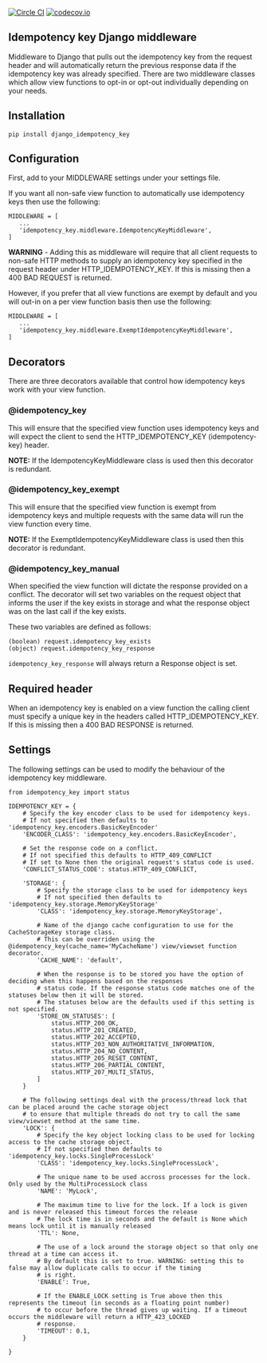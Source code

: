 [![Circle CI](https://circleci.com/gh/yoyowallet/django-idempotency-key/tree/master.png?style=badge)](https://circleci.com/gh/yoyowallet/django-idempotency-key) [![codecov.io](https://codecov.io/gh/yoyowallet/django-idempotency-key/branch/master/graphs/badge.svg?branch=master)](https://codecov.io/github/yoyowallet/django-idempotency-key)

## Idempotency key Django middleware
Middleware to Django that pulls out the idempotency key from the request header and will automatically return the previous response data if the idempotency key was already specified. 
There are two middleware classes which allow view functions to opt-in or opt-out individually depending on your needs.

## Installation

`pip install django_idempotency_key`

## Configuration

First, add to your MIDDLEWARE settings under your settings file.

If you want all non-safe view function to automatically use idempotency keys then use the following:

```
MIDDLEWARE = [
   ...
   'idempotency_key.middleware.IdempotencyKeyMiddleware',
]
```

**WARNING** - Adding this as middleware will require that all client requests to non-safe HTTP methods to supply an idempotency key specified in the request header under HTTP_IDEMPOTENCY_KEY. If this is missing then a 400 BAD REQUEST is returned.

However, if you prefer that all view functions are exempt by default and you will out-in on a per view function basis then use the following:

```
MIDDLEWARE = [
   ...
   'idempotency_key.middleware.ExemptIdempotencyKeyMiddleware',
]
```

## Decorators
There are three decorators available that control how idempotency keys work with your view function.

### @idempotency_key
This will ensure that the specified view function uses idempotency keys and will expect the client to send the HTTP_IDEMPOTENCY_KEY (idempotency-key) header. 

**NOTE:** If the IdempotencyKeyMiddleware class is used then this decorator is redundant.

### @idempotency_key_exempt
This will ensure that the specified view function is exempt from idempotency keys and multiple requests with the same data will run the view function every time.

**NOTE:** If the ExemptIdempotencyKeyMiddleware class is used then this decorator is redundant.

### @idempotency_key_manual
When specified the view function will dictate the response provided on a conflict. The decorator will set two variables on the request object that informs the user if the key exists in storage and what the response object was on the last call if the key exists.

These two variables are defined as follows:

```
(boolean) request.idempotency_key_exists
(object) request.idempotency_key_response
```

`idempotency_key_response` will always return a Response object is set.

## Required header
When an idempotency key is enabled on a view function the calling client must specify a unique key in the headers called HTTP_IDEMPOTENCY_KEY. If this is missing then a 400 BAD RESPONSE is returned.

## Settings
The following settings can be used to modify the behaviour of the idempotency key middleware.
```
from idempotency_key import status

IDEMPOTENCY_KEY = {
    # Specify the key encoder class to be used for idempotency keys.
    # If not specified then defaults to 'idempotency_key.encoders.BasicKeyEncoder'
    'ENCODER_CLASS': 'idempotency_key.encoders.BasicKeyEncoder',

    # Set the response code on a conflict.
    # If not specified this defaults to HTTP_409_CONFLICT
    # If set to None then the original request's status code is used.
    'CONFLICT_STATUS_CODE': status.HTTP_409_CONFLICT,

    'STORAGE': {
        # Specify the storage class to be used for idempotency keys
        # If not specified then defaults to 'idempotency_key.storage.MemoryKeyStorage'
        'CLASS': 'idempotency_key.storage.MemoryKeyStorage',

        # Name of the django cache configuration to use for the CacheStorageKey storage class.
        # This can be overriden using the @idempotency_key(cache_name='MyCacheName') view/viewset function decorator.
        'CACHE_NAME': 'default',

        # When the response is to be stored you have the option of deciding when this happens based on the responses
        # status code. If the response status code matches one of the statuses below then it will be stored.
        # The statuses below are the defaults used if this setting is not specified.
        'STORE_ON_STATUSES': [
            status.HTTP_200_OK,
            status.HTTP_201_CREATED,
            status.HTTP_202_ACCEPTED,
            status.HTTP_203_NON_AUTHORITATIVE_INFORMATION,
            status.HTTP_204_NO_CONTENT,
            status.HTTP_205_RESET_CONTENT,
            status.HTTP_206_PARTIAL_CONTENT,
            status.HTTP_207_MULTI_STATUS,
        ]
    }

    # The following settings deal with the process/thread lock that can be placed around the cache storage object
    # to ensure that multiple threads do not try to call the same view/viewset method at the same time.
    'LOCK': {    
        # Specify the key object locking class to be used for locking access to the cache storage object.
        # If not specified then defaults to 'idempotency_key.locks.SingleProcessLock'
        'CLASS': 'idempotency_key.locks.SingleProcessLock',
    
        # The unique name to be used accross processes for the lock. Only used by the MultiProcessLock class
        'NAME': 'MyLock',
        
        # The maximum time to live for the lock. If a lock is given and is never released this timeout forces the release
        # The lock time is in seconds and the default is None which means lock until it is manually released
        'TTL': None,
    
        # The use of a lock around the storage object so that only one thread at a time can access it.
        # By default this is set to true. WARNING: setting this to false may allow duplicate calls to occur if the timing 
        # is right. 
        'ENABLE': True,
        
        # If the ENABLE_LOCK setting is True above then this represents the timeout (in seconds as a floating point number) 
        # to occur before the thread gives up waiting. If a timeout occurs the middleware will return a HTTP_423_LOCKED 
        # response.
        'TIMEOUT': 0.1,
    }

}
```
